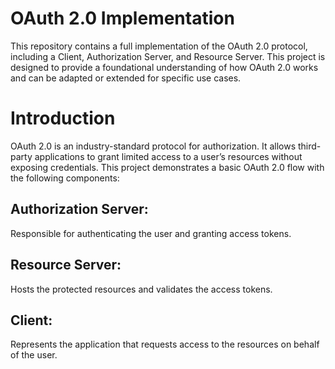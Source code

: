 # OAuth 2.0 Implementation
This repository contains a full implementation of the OAuth 2.0 protocol, including a Client, Authorization Server, and Resource Server. This project is designed to provide a foundational understanding of how OAuth 2.0 works and can be adapted or extended for specific use cases.
# Introduction
OAuth 2.0 is an industry-standard protocol for authorization. It allows third-party applications to grant limited access to a user’s resources without exposing credentials. This project demonstrates a basic OAuth 2.0 flow with the following components:

## Authorization Server: 
Responsible for authenticating the user and granting access tokens.
## Resource Server:
 Hosts the protected resources and validates the access tokens.
## Client:
 Represents the application that requests access to the resources on behalf of the user.
